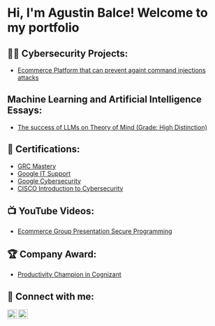 <h1>Hi, I'm Agustin Balce! Welcome to my portfolio </h1>

<h2>👨‍💻 Cybersecurity Projects:</h2>

- [Ecommerce Platform that can prevent againt command injections attacks](https://github.com/GusUnicus/Ecom_Project.git)

<h2> Machine Learning and Artificial Intelligence Essays: </h2>

- [The success of LLMs on Theory of Mind (Grade: High Distinction)](https://drive.google.com/file/d/1envt-soRK-CmDovxkBRXbCa7QlvJvmFV/view?usp=sharing)
  
<h2>📄 Certifications: </h2>

- [GRC Mastery]()
- [Google IT Support](https://drive.google.com/file/d/1CuFdmd6GCRHvhhEIToiPri_e3aDULvmK/view?usp=sharing)
- [Google Cybersecurity](https://www.coursera.org/account/accomplishments/specialization/KDQ6N3JAHYL9)
- [CISCO Introduction to Cybersecurity](https://www.credly.com/badges/d3da5b9e-9da7-4c0d-94ed-b473368fe0cd/linked_in_profile)

<h2>📺 YouTube Videos:</h2>

- [Ecommerce Group Presentation Secure Programming](https://youtu.be/NTlesmY2Lnw)

<h2>🏆 Company Award:</h2>

- [Productivity Champion in Cognizant](https://drive.google.com/file/d/1IpvEIWN1XZIGtWLOnzbaaVs5RK4aQ5gR/view?usp=sharing)

<h2> 🤳 Connect with me:</h2>

[<img align="left" alt="JoshMadakor | LinkedIn" width="22px" src="https://cdn.jsdelivr.net/npm/simple-icons@v3/icons/linkedin.svg" />][linkedin]
[<img align="left" alt="JoshMadakor | Instagram" width="22px" src="https://cdn.jsdelivr.net/npm/simple-icons@3.13.0/icons/whatsapp.svg" />][whatsapp]

[whatsapp]: https://wa.link/jn1s80
[linkedin]: https://www.linkedin.com/in/agustinbalce/

<!--
**joshmadakor1/joshmadakor1** is a ✨ _special_ ✨ repository because its `README.md` (this file) appears on your GitHub profile.

Here are some ideas to get you started:

- 🔭 I’m currently working on ...
- 🌱 I’m currently learning ...
- 👯 I’m looking to collaborate on ...
- 🤔 I’m looking for help with ...
- 💬 Ask me about ...
- 📫 How to reach me: ...
- 😄 Pronouns: ...
- ⚡ Fun fact: ...
-->
